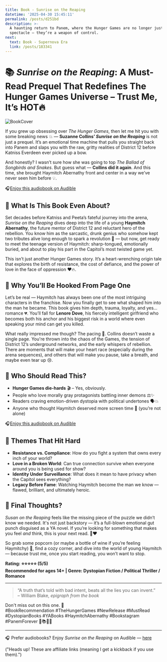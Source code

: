 ```yaml
---
title: Book - Sunrise on the Reaping
datetime: '2025-04-30 15:45:11'
permalink: /posts/d251bd
description: >-
  A haunting return to Panem, where the Hunger Games are no longer just a
  spectacle — they’re a weapon of control.
next:
  text: Book - Supernova Era
  link: /posts/183341
---
```


# 📚 *Sunrise on the Reaping*: A Must-Read Prequel That Redefines The Hunger Games Universe – Trust Me, It’s HOT🔥

![BookCover](https://m.media-amazon.com/images/I/71U+8N5eRML._SX385_.jpg)

If you grew up obsessing over *The Hunger Games*, then let me hit you with some breaking news 💥 — **Suzanne Collins’ *Sunrise on the Reaping*** is not just a prequel. It’s an emotional time machine that pulls you straight back into Panem and slaps you with the raw, gritty realities of District 12 before Katniss Everdeen ever picked up a bow.

And honestly? I wasn’t sure how she was going to top *The Ballad of Songbirds and Snakes*. But guess what — **Collins did it again**. And this time, she brought Haymitch Abernathy front and center in a way we’ve never seen him before 💡. 

🎧[Enjoy this audiobook on Audible](https://amzn.to/3Gyd1yL)

## 👀 What Is This Book Even About?

Set decades before Katniss and Peeta’s fateful journey into the arena, *Sunrise on the Reaping* dives deep into the life of a young **Haymitch Abernathy**, the future mentor of District 12 and reluctant hero of the rebellion. You know him as the sarcastic, drunk genius who somehow kept two tributes alive long enough to spark a revolution 🍷 — but now, get ready to meet the teenage version of Haymitch: sharp-tongued, emotionally buried, and about to play his part in the Capitol’s most twisted game yet.

This isn’t just another Hunger Games story. It’s a heart-wrenching origin tale that explores the birth of resistance, the cost of defiance, and the power of love in the face of oppression ❤️🔥.

## 🧠 Why You’ll Be Hooked From Page One

Let’s be real — Haymitch has always been one of the most intriguing characters in the franchise. Now you finally get to see what shaped him into the man he became. This book gives him depth, trauma, loyalty, and yes… romance 💔. You’ll fall for **Lenore Dove**, his fiercely intelligent girlfriend who becomes both his anchor and his biggest risk in a world where even speaking your mind can get you killed.

What really impressed me though? The pacing 🚀. Collins doesn’t waste a single page. You're thrown into the chaos of the Games, the tension of District 12’s underground networks, and the early whispers of rebellion. There are moments that will make your heart race (especially during the arena sequences), and others that will make you pause, take a breath, and maybe even tear up 😢.

## 🎯 Who Should Read This?

- **Hunger Games die-hards** 🎬 – Yes, obviously.
- People who love morally gray protagonists battling inner demons ⚖️✨
- Readers craving emotion-driven dystopia with political undertones 🗣️💥
- Anyone who thought Haymitch deserved more screen time 🥂 (you’re not alone)

🎧[Enjoy this audiobook on Audible](https://amzn.to/3Gyd1yL)

## 🧵 Themes That Hit Hard

- **Resistance vs. Compliance**: How do you fight a system that owns every inch of your world?
- **Love in a Broken World**: Can true connection survive when everyone around you is being used for show?
- **Identity Under Surveillance**: What does it mean to have privacy when the Capitol sees everything?
- **Legacy Before Fame**: Watching Haymitch become the man we know — flawed, brilliant, and ultimately heroic.

## 📝 Final Thoughts?

*Susan on the Reaping* feels like the missing piece of the puzzle we didn’t know we needed. It's not just backstory — it’s a full-blown emotional gut punch disguised as a YA novel. If you’re looking for something that makes you feel *and* think, this is your next read. 🧠❤️

So grab some popcorn (or maybe a bottle of wine if you’re feeling Haymitchy) 🍷, find a cozy corner, and dive into the world of young Haymitch — because trust me, once you start reading, you won’t want to stop.

**Rating: ⭐⭐⭐⭐⭐ (5/5)**  
**Recommended for ages 14+ | Genre: Dystopian Fiction / Political Thriller / Romance**

---

> “A truth that’s told with bad intent, beats all the lies you can invent.”  
> – William Blake, *epigraph from the book*

Don't miss out on this one. 🤙  
#BookRecommendation #TheHungerGames #NewRelease #MustRead #DystopianBooks #YABooks #HaymitchAbernathy #Bookstagram #PanemForever 🏹📚🇺🇸

---

🎧 Prefer audiobooks? Enjoy *Sunrise on the Reaping* on Audible — [here](https://amzn.to/3Gyd1yL)

("Heads up! These are affiliate links (meaning I get a kickback if you use them).")

